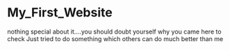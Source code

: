 # My_First_Website
nothing special about it....you should doubt yourself why you came here to check 
Just tried to do something which others can do much better than me
